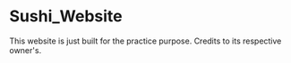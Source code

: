 # Sushi_Website
This website is just built for the practice purpose. Credits to its respective owner's.
